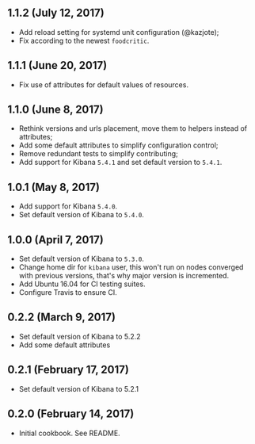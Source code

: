 ## 1.1.2 (July 12, 2017)
  - Add reload setting for systemd unit configuration (@kazjote);
  - Fix according to the newest `foodcritic`.

## 1.1.1 (June 20, 2017)
  - Fix use of attributes for default values of resources.

## 1.1.0 (June 8, 2017)
  - Rethink versions and urls placement, move them to helpers instead of attributes;
  - Add some default attributes to simplify configuration control;
  - Remove redundant tests to simplify contributing;
  - Add support for Kibana `5.4.1` and set default version to `5.4.1`.

## 1.0.1 (May 8, 2017)
  - Add support for Kibana `5.4.0`.
  - Set default version of Kibana to `5.4.0`.

## 1.0.0 (April 7, 2017)
  - Set default version of Kibana to `5.3.0`.
  - Change home dir for `kibana` user, this won't run on nodes converged with previous versions, that's why major version is incremented.
  - Add Ubuntu 16.04 for CI testing suites.
  - Configure Travis to ensure CI.

## 0.2.2 (March 9, 2017)
  - Set default version of Kibana to 5.2.2
  - Add some default attributes

## 0.2.1 (February 17, 2017)
  - Set default version of Kibana to 5.2.1

## 0.2.0 (February 14, 2017)
  - Initial cookbook. See README.
